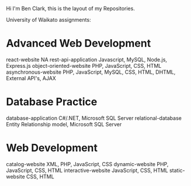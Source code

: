 Hi I'm Ben Clark, 
this is the layout of my Repositories.

University of Waikato assignments:

# Advanced Web Development
react-website            NA
rest-api-application     Javascript, MySQL, Node.js, Express.js
object-oriented-website  PHP, JavaScript, CSS, HTML
asynchronous-website     PHP, JavaScript, MySQL, CSS, HTML, DHTML, External API's, AJAX

# Database Practice
database-application     C#/.NET, Microsoft SQL Server
relational-database      Entity Relationship model, Microsoft SQL Server

# Web Development
catalog-website          XML, PHP, JavaScript, CSS
dynamic-website          PHP, JavaScript, CSS, HTML
interactive-website      JavaScript, CSS, HTML
static-website           CSS, HTML

